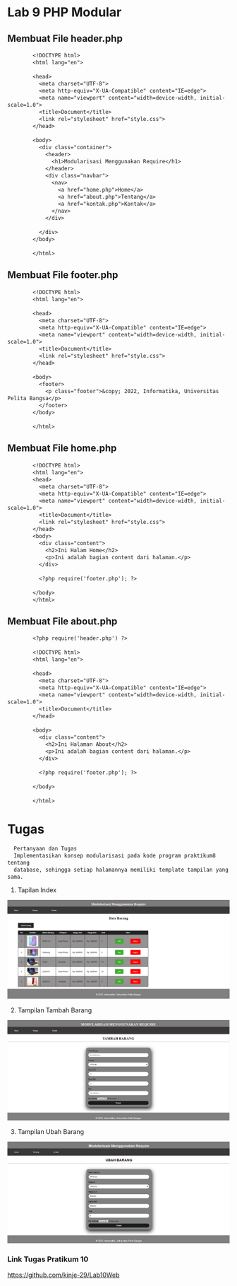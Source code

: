 # Lab 9 PHP Modular


## Membuat File header.php

            <!DOCTYPE html>
            <html lang="en">

            <head>
              <meta charset="UTF-8">
              <meta http-equiv="X-UA-Compatible" content="IE=edge">
              <meta name="viewport" content="width=device-width, initial-scale=1.0">
              <title>Document</title>
              <link rel="stylesheet" href="style.css">
            </head>

            <body>
              <div class="container">
                <header>
                  <h1>Modularisasi Menggunakan Require</h1>
                </header>
                <div class="navbar">
                  <nav>
                    <a href="home.php">Home</a>
                    <a href="about.php">Tentang</a>
                    <a href="kontak.php">Kontak</a>
                  </nav>
                </div>

              </div>
            </body>

            </html>


## Membuat File footer.php

            <!DOCTYPE html>
            <html lang="en">

            <head>
              <meta charset="UTF-8">
              <meta http-equiv="X-UA-Compatible" content="IE=edge">
              <meta name="viewport" content="width=device-width, initial-scale=1.0">
              <title>Document</title>
              <link rel="stylesheet" href="style.css">
            </head>

            <body>
              <footer>
                <p class="footer">&copy; 2022, Informatika, Universitas Pelita Bangsa</p>
              </footer>
            </body>

            </html>


## Membuat File home.php

<?php require('header.php'); ?>


            <!DOCTYPE html>
            <html lang="en">
            <head>
              <meta charset="UTF-8">
              <meta http-equiv="X-UA-Compatible" content="IE=edge">
              <meta name="viewport" content="width=device-width, initial-scale=1.0">
              <title>Document</title>
              <link rel="stylesheet" href="style.css">
            </head>
            <body>
              <div class="content">
                <h2>Ini Halam Home</h2>
                <p>Ini adalah bagian content dari halaman.</p>
              </div>
  
              <?php require('footer.php'); ?>
  
            </body>
            </html>

## Membuat File about.php

            <?php require('header.php') ?>

            <!DOCTYPE html>
            <html lang="en">

            <head>
              <meta charset="UTF-8">
              <meta http-equiv="X-UA-Compatible" content="IE=edge">
              <meta name="viewport" content="width=device-width, initial-scale=1.0">
              <title>Document</title>
            </head>

            <body>
              <div class="content">
                <h2>Ini Halaman About</h2>
                <p>Ini adalah bagian content dari halaman.</p>
              </div>

              <?php require('footer.php'); ?>

            </body>

            </html>



# Tugas 

      Pertanyaan dan Tugas
      Implementasikan konsep modularisasi pada kode program praktikum8  tentang
      database, sehingga setiap halamannya memiliki template tampilan yang  sama.


1. Tapilan Index

![index.png](img/index.png)

2. Tampilan Tambah Barang

![tambah.png](img/tambah.png)

3. Tampilan Ubah Barang

![Ubah.png](img/Ubah.png)


### Link Tugas Pratikum 10
https://github.com/kinje-29/Lab10Web